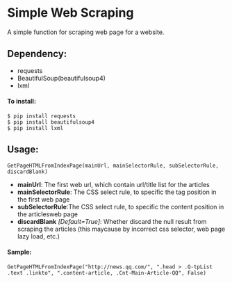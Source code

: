 # Simple Web Scraping

A simple function for scraping web page for a website.

## Dependency: 

* requests
* BeautifulSoup(beautifulsoup4)
* lxml

#### To install:
    
    $ pip install requests
    $ pip install beautifulsoup4
    $ pip install lxml

## Usage:

    GetPageHTMLFromIndexPage(mainUrl, mainSelectorRule, subSelectorRule, discardBlank)
* **mainUrl**: The first web url, which contain url/title list for the articles
* **mainSelectorRule**: The CSS select rule, to specific the <a> tag position in the first web page
* **subSelectorRule**:The CSS select rule, to specific the content position in the articlesweb page
* **discardBlank** *[Default=True]*: Whether discard the null result from scraping the articles (this maycause by incorrect css selector, web page lazy load, etc.)<br>

#### Sample:

    GetPageHTMLFromIndexPage("http://news.qq.com/", ".head > .Q-tpList .text .linkto", ".content-article, .Cnt-Main-Article-QQ", False)
